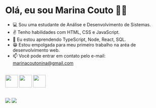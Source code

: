 <h1>Olá, eu sou Marina Couto 💖👋</h1>


- 💻 Sou uma estudante de Análise e Desenvolvimento de Sistemas.
- ✌ Tenho habilidades com HTML, CSS e JavaScript.
- 🙌 Eu estou aprendendo TypeScript, Node, React, SQL.
- 😁  Estou empolgada para meu primeiro trabalho na aréa de desenvolvimento web.
- 📫 Você pode entrar em contato pelo e-mail: marinacoutonina@gmail.com

##


<div>
   <img width="40px" src="https://cdn.jsdelivr.net/gh/devicons/devicon/icons/javascript/javascript-original.svg" />
  <img width="40px" src="https://cdn.jsdelivr.net/gh/devicons/devicon/icons/html5/html5-original.svg" />
  <img width="40px" src="https://cdn.jsdelivr.net/gh/devicons/devicon/icons/css3/css3-original.svg" />
</div>

##

<div> 
  <a href = "mailto:marinacoutonina@gmail.com"><img src="https://img.shields.io/badge/-Gmail-%23333?style=for-the-badge&logo=gmail&logoColor=white" target="_blank"></a>
  <a href="https://www.linkedin.com/in/marina-couto-228472280" target="_blank"><img src="https://img.shields.io/badge/-LinkedIn-%230077B5?style=for-the-badge&logo=linkedin&logoColor=white" target="_blank"></a> 
  
</div>        
          

